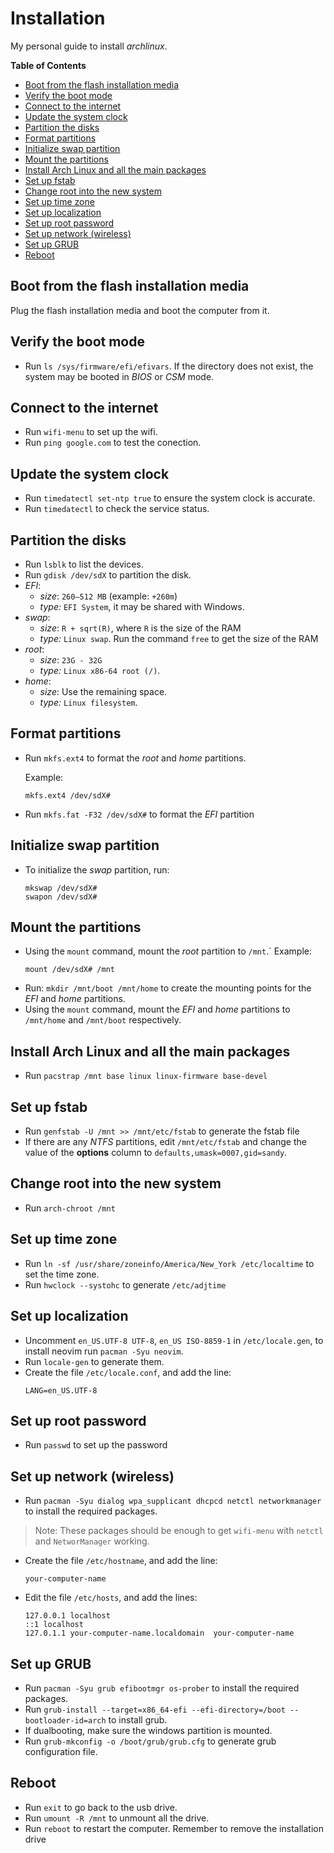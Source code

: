 # Installation
My personal guide to install *archlinux*.

**Table of Contents**
- [Boot from the flash installation media](#boot-from-the-flash-installation-media)
- [Verify the boot mode](#verify-the-boot-mode)
- [Connect to the internet](#connect-to-the-internet)
- [Update the system clock](#update-the-system-clock)
- [Partition the disks](#partition-the-disks)
- [Format partitions](#format-partitions)
- [Initialize swap partition](#initialize-swap-partition)
- [Mount the partitions](#mount-the-partitions)
- [Install Arch Linux and all the main packages](#install-arch-linux-and-all-the-main-packages)
- [Set up fstab](#set-up-fstab)
- [Change root into the new system](#change-root-into-the-new-system)
- [Set up time zone](#set-up-time-zone)
- [Set up localization](#set-up-localization)
- [Set up root password](#set-up-root-password)
- [Set up network (wireless)](#set-up-network-wireless)
- [Set up GRUB](#set-up-grub)
- [Reboot](#reboot)

## Boot from the flash installation media
Plug the flash installation media and boot the computer from it.

## Verify the boot mode
- Run `ls /sys/firmware/efi/efivars`. If the directory does not exist, the system may be booted in *BIOS* or *CSM* mode.

## Connect to the internet
- Run `wifi-menu` to set up the wifi.
- Run `ping google.com` to test the conection.

## Update the system clock
- Run `timedatectl set-ntp true` to ensure the system clock is accurate.
- Run `timedatectl` to check the service status.

## Partition the disks
- Run `lsblk` to list the devices.
- Run `gdisk /dev/sdX` to partition the disk.
- *EFI*:
  - *size*: `260–512 MB` (example: `+260m`)
  - *type:* `EFI System`, it may be shared with Windows.
- *swap*:
  - *size*: `R + sqrt(R)`, where `R` is the size of the RAM
  - *type:* `Linux swap`. Run the command `free` to get the size of the RAM
- *root*:
  - *size*: `23G - 32G`
  - *type:* `Linux x86-64 root (/)`.
- *home*:
  - *size*: Use the remaining space.
  - *type:* `Linux filesystem`.

## Format partitions
- Run `mkfs.ext4` to format the *root* and *home* partitions.

  Example:
  ```
  mkfs.ext4 /dev/sdX#
  ```
- Run `mkfs.fat -F32 /dev/sdX#` to format the *EFI* partition

## Initialize swap partition
- To initialize the *swap* partition, run:
  ```
  mkswap /dev/sdX#
  swapon /dev/sdX#
  ```

## Mount the partitions
- Using the `mount` command, mount the *root* partition to `/mnt`.`
  Example:
  ```
  mount /dev/sdX# /mnt
  ```
- Run: `mkdir /mnt/boot /mnt/home` to create the mounting points for the *EFI* and *home* partitions.
- Using the `mount` command, mount the *EFI* and *home* partitions to `/mnt/home` and `/mnt/boot` respectively.

## Install Arch Linux and all the main packages
- Run `pacstrap /mnt base linux linux-firmware base-devel`

## Set up fstab
- Run `genfstab -U /mnt >> /mnt/etc/fstab` to generate the fstab file
- If there are any *NTFS* partitions, edit `/mnt/etc/fstab` and change the value of the **options** column to `defaults,umask=0007,gid=sandy`.

## Change root into the new system
- Run `arch-chroot /mnt`

## Set up time zone
- Run `ln -sf /usr/share/zoneinfo/America/New_York /etc/localtime` to set the time zone.
- Run `hwclock --systohc` to generate `/etc/adjtime`

## Set up localization
- Uncomment `en_US.UTF-8 UTF-8`, `en_US ISO-8859-1` in `/etc/locale.gen`, to install neovim run `pacman -Syu neovim`.
- Run `locale-gen` to generate them.
- Create the file `/etc/locale.conf`, and add the line:
  ```
  LANG=en_US.UTF-8
  ```

## Set up root password
- Run `passwd` to set up the password

## Set up network (wireless)
- Run `pacman -Syu dialog wpa_supplicant dhcpcd netctl networkmanager` to install the required packages.

>Note: These packages should be enough to get `wifi-menu` with `netctl` and `NetworManager` working.

- Create the file `/etc/hostname`, and add the line:
  ```
  your-computer-name
  ```
- Edit the file `/etc/hosts`, and add the lines:
  ```
  127.0.0.1	localhost
  ::1 localhost
  127.0.1.1	your-computer-name.localdomain	your-computer-name
  ```

## Set up GRUB
- Run `pacman -Syu grub efibootmgr os-prober` to install the required packages.
- Run `grub-install --target=x86_64-efi --efi-directory=/boot --bootloader-id=arch` to install grub.
- If dualbooting, make sure the windows partition is mounted.
- Run `grub-mkconfig -o /boot/grub/grub.cfg` to generate grub configuration file.

## Reboot
- Run `exit` to go back to the usb drive.
- Run `umount -R /mnt` to unmount all the drive.
- Run `reboot` to restart the computer. Remember to remove the installation drive
